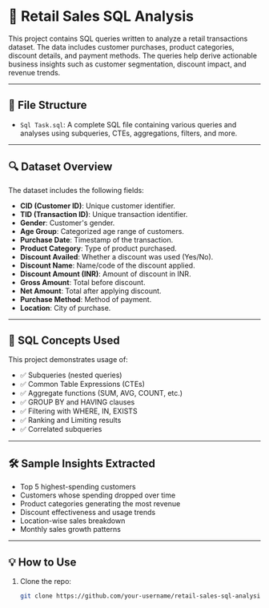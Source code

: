 # 🛒 Retail Sales SQL Analysis

This project contains SQL queries written to analyze a retail transactions dataset. The data includes customer purchases, product categories, discount details, and payment methods. The queries help derive actionable business insights such as customer segmentation, discount impact, and revenue trends.

---

## 📁 File Structure

- `Sql Task.sql`: A complete SQL file containing various queries and analyses using subqueries, CTEs, aggregations, filters, and more.

---

## 🔍 Dataset Overview

The dataset includes the following fields:

- **CID (Customer ID)**: Unique customer identifier.
- **TID (Transaction ID)**: Unique transaction identifier.
- **Gender**: Customer's gender.
- **Age Group**: Categorized age range of customers.
- **Purchase Date**: Timestamp of the transaction.
- **Product Category**: Type of product purchased.
- **Discount Availed**: Whether a discount was used (Yes/No).
- **Discount Name**: Name/code of the discount applied.
- **Discount Amount (INR)**: Amount of discount in INR.
- **Gross Amount**: Total before discount.
- **Net Amount**: Total after applying discount.
- **Purchase Method**: Method of payment.
- **Location**: City of purchase.

---

## 🧠 SQL Concepts Used

This project demonstrates usage of:

- ✅ Subqueries (nested queries)
- ✅ Common Table Expressions (CTEs)
- ✅ Aggregate functions (SUM, AVG, COUNT, etc.)
- ✅ GROUP BY and HAVING clauses
- ✅ Filtering with WHERE, IN, EXISTS
- ✅ Ranking and Limiting results
- ✅ Correlated subqueries

---

## 🛠️ Sample Insights Extracted

- Top 5 highest-spending customers
- Customers whose spending dropped over time
- Product categories generating the most revenue
- Discount effectiveness and usage trends
- Location-wise sales breakdown
- Monthly sales growth patterns

---

## 💡 How to Use

1. Clone the repo:
   ```bash
   git clone https://github.com/your-username/retail-sales-sql-analysis.git
